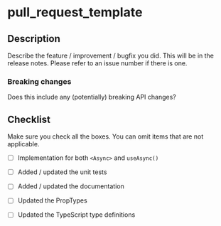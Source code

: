 # pull\_request\_template

## Description

Describe the feature / improvement / bugfix you did. This will be in the release notes. Please refer to an issue number if there is one.

### Breaking changes

Does this include any \(potentially\) breaking API changes?

## Checklist

Make sure you check all the boxes. You can omit items that are not applicable.

* [ ] Implementation for both `<Async>` and `useAsync()`
* [ ] Added / updated the unit tests
* [ ] Added / updated the documentation
* [ ] Updated the PropTypes
* [ ] Updated the TypeScript type definitions

